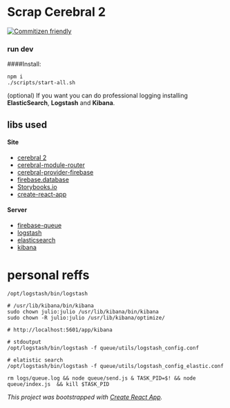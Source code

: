 # Scrap Cerebral 2

[![Commitizen friendly](https://img.shields.io/badge/commitizen-friendly-brightgreen.svg)](http://commitizen.github.io/cz-cli/)

### run dev

####Install:

```shell
npm i
./scripts/start-all.sh
```

(optional) If you want you can do professional logging installing **ElasticSearch**, **Logstash** and **Kibana**.

## libs used

#### Site

- [cerebral 2](http://cerebral.github.io/cerebral-website)
- [cerebral-module-router](cerebral-module-router)
- [cerebral-provider-firebase](https://github.com/cerebral/cerebral-provider-firebase)
- [firebase.database](https://firebase.google.com/docs/reference/node/firebase.database.Reference)
- [Storybooks.io](https://storybooks.io/)
- [create-react-app](https://github.com/facebookincubator/create-react-app)

#### Server

- [firebase-queue](https://github.com/firebase/firebase-queue)
- [logstash](https://www.elastic.co/products/logstash)
- [elasticsearch](https://www.elastic.co/products/elasticsearch)
- [kibana](https://www.elastic.co/products/kibana)

# personal reffs

```shell
/opt/logstash/bin/logstash

# /usr/lib/kibana/bin/kibana
sudo chown julio:julio /usr/lib/kibana/bin/kibana
sudo chown -R julio:julio /usr/lib/kibana/optimize/

# http://localhost:5601/app/kibana

# stdoutput
/opt/logstash/bin/logstash -f queue/utils/logstash_config.conf

# elatistic search
/opt/logstash/bin/logstash -f queue/utils/logstash_config_elastic.conf

rm logs/queue.log && node queue/send.js & TASK_PID=$! && node queue/index.js  && kill $TASK_PID
```

_This project was bootstrapped with [Create React App](https://github.com/facebookincubator/create-react-app)._
